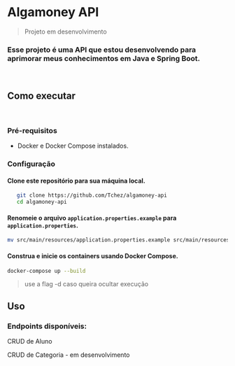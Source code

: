 # Algamoney API
> Projeto em desenvolvimento

### Esse projeto é uma API que estou desenvolvendo para aprimorar meus conhecimentos em Java e Spring Boot.

<br/>

## Como executar 

<br/>

### Pré-requisitos

- Docker e Docker Compose instalados.

### Configuração

#### Clone este repositório para sua máquina local.
```bash
   git clone https://github.com/Tchez/algamoney-api
   cd algamoney-api
```


#### Renomeie o arquivo `application.properties.example` para `application.properties`.

```bash
mv src/main/resources/application.properties.example src/main/resources/application.properties
```

#### Construa e inicie os containers usando Docker Compose.

```bash
docker-compose up --build
```
> use a flag -d caso queira ocultar execução

## Uso

### Endpoints disponíveis:

CRUD de Aluno

CRUD de Categoria - em desenvolvimento
